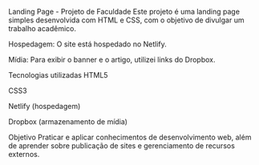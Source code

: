 Landing Page - Projeto de Faculdade
Este projeto é uma landing page simples desenvolvida com HTML e CSS, com o objetivo de divulgar um trabalho acadêmico.

Hospedagem: O site está hospedado no Netlify.

Mídia: Para exibir o banner e o artigo, utilizei links do Dropbox.

Tecnologias utilizadas
HTML5

CSS3

Netlify (hospedagem)

Dropbox (armazenamento de mídia)

Objetivo
Praticar e aplicar conhecimentos de desenvolvimento web, além de aprender sobre publicação de sites e gerenciamento de recursos externos.
